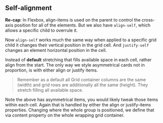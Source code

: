 ## Self-alignment

**Re-cap**: In Flexbox, align-items is used on the parent to control the cross-axis position for all of the elements. But we also have `align-self`, which allows a specific child to overrule it.

Now `align-self` works much the same way when applied to a specific grid child it changes their vertical position in the grid cell. And `justify-self` changes an element horizontal position in the cell.

Instead of **default** stretching that fills available space in each cell, rather align from the start. The only way we style asymmetrical cards not in proportion, is with either align or justify items.

> Remember as a default all Grid container columns are the same (width) and grid rows are additionally all the same (height). They stretch filling all available space.

Note the above has asymmetrical items, you would likely tweak those items within each cell. Again that is handled by either the align or justify-items properties. Changing where the whole group is positioned, we define that via content property on the whole wrapping grid container.
